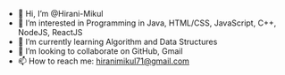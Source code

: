 - 👋 Hi, I’m @Hirani-Mikul
- 👀 I’m interested in Programming in Java, HTML/CSS, JavaScript, C++, NodeJS, ReactJS
- 🌱 I’m currently learning Algorithm and Data Structures
- 💞️ I’m looking to collaborate on GitHub, Gmail
- 📫 How to reach me: hiranimikul71@gmail.com

<!---
Hirani-Mikul/Hirani-Mikul is a ✨ special ✨ repository because its `README.md` (this file) appears on your GitHub profile.
You can click the Preview link to take a look at your changes.
--->
